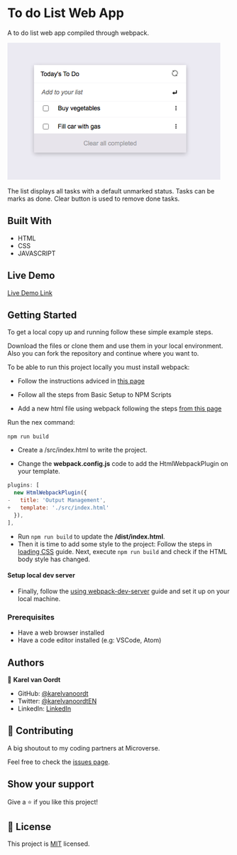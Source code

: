 # To do List Web App
A to do list web app compiled through webpack.

![screenshot](./screenshot.png)

The list displays all tasks with a default unmarked status.
Tasks can be marks as done.
Clear button is used to remove done tasks.


## Built With

- HTML
- CSS
- JAVASCRIPT

## Live Demo

[Live Demo Link](https://karelvanoordt.github.io/To-do-list/)


## Getting Started


To get a local copy up and running follow these simple example steps.

Download the files or clone them and use them in your local environment. Also you can fork the repository and continue where you want to.

To be able to run this project locally you must install webpack:

- Follow the instructions adviced in [this page](https://webpack.js.org/guides/getting-started/#basic-setup)

- Follow all the steps from Basic Setup to NPM Scripts

- Add a new html file using webpack following the steps [from this page](https://webpack.js.org/guides/output-management/#setting-up-htmlwebpackplugin)


Run the nex command:

```npm run build```

- Create a /src/index.html to write the project.

- Change the **webpack.config.js** code to add the HtmlWebpackPlugin on your template.

```javascript
plugins: [
  new HtmlWebpackPlugin({
-   title: 'Output Management',
+   template: './src/index.html'
  }),
],
```

- Run `npm run build` to update the **/dist/index.html**.
- Then it is time to add some style to the project:
Follow the steps in [loading CSS](https://webpack.js.org/guides/asset-management/#loading-css) guide.
Next, execute `npm run build` and check if the HTML body style has changed.
#### Setup local dev server
- Finally, follow the [using webpack-dev-server](https://webpack.js.org/guides/development/#using-webpack-dev-server) guide and set it up on your local machine.


### Prerequisites

- Have a web browser installed
- Have a code editor installed (e.g: VSCode, Atom)


## Authors

👤 **Karel van Oordt**

- GitHub: [@karelvanoordt](https://github.com/karelvanoordt)
- Twitter: [@karelvanoordtEN](https://twitter.com/karelvanoordtEN)
- LinkedIn: [LinkedIn](https://linkedin.com/in/karelvanoordt)


## 🤝 Contributing

A big shoutout to my coding partners at Microverse.

Feel free to check the [issues page](https://github.com/karelvanoordt/webpack-template/issues).

## Show your support

Give a ⭐️ if you like this project!

## 📝 License

This project is [MIT](./MIT.md) licensed.